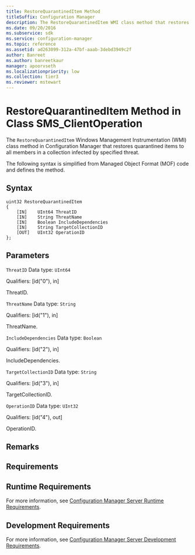 ```yaml
---
title: RestoreQuarantinedItem Method
titleSuffix: Configuration Manager
description: The RestoreQuarantinedItem WMI class method that restores quarantined items to all members in a collection infected by specified threat.
ms.date: 09/20/2016
ms.subservice: sdk
ms.service: configuration-manager
ms.topic: reference
ms.assetid: ad263099-312a-47bf-aaab-3debd3949c2f
author: Banreet
ms.author: banreetkaur
manager: apoorvseth
ms.localizationpriority: low
ms.collection: tier3
ms.reviewer: mstewart
---
```

# RestoreQuarantinedItem Method in Class SMS_ClientOperation
The `RestoreQuarantinedItem` Windows Management Instrumentation (WMI) class method in Configuration Manager that restores quarantined items to all members in a collection infected by specified threat.

 The following syntax is simplified from Managed Object Format (MOF) code and defines the method.

## Syntax

```
uint32 RestoreQuarantinedItem
{
    [IN]    UInt64 ThreatID
    [IN]    String ThreatName
    [IN]    Boolean IncludeDependencies
    [IN]    String TargetCollectionID
    [OUT]   UInt32 OperationID
};
```

## Parameters
 `ThreatID`
 Data type: `UInt64`

 Qualifiers: [id("0"), in]

 ThreatID.

 `ThreatName`
 Data type: `String`

 Qualifiers: [id("1"), in]

 ThreatName.

 `IncludeDependencies`
 Data type: `Boolean`

 Qualifiers: [id("2"), in]

 IncludeDependencies.

 `TargetCollectionID`
 Data type: `String`

 Qualifiers: [id("3"), in]

 TargetCollectionID.

 `OperationID`
 Data type: `UInt32`

 Qualifiers: [id("4"), out]

 OperationID.

## Remarks

## Requirements

## Runtime Requirements
 For more information, see [Configuration Manager Server Runtime Requirements](../../../develop/core/reqs/server-runtime-requirements.md).

## Development Requirements
 For more information, see [Configuration Manager Server Development Requirements](../../../develop/core/reqs/server-development-requirements.md).
